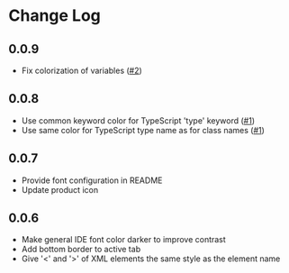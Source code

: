 # Change Log

## 0.0.9

* Fix colorization of variables ([#2](https://github.com/ctjdr/pure-sheet-vscode/issues/2))

## 0.0.8

* Use common keyword color for TypeScript 'type' keyword ([#1](https://github.com/ctjdr/pure-sheet-vscode/issues/1))
* Use same color for TypeScript type name as for class names ([#1](https://github.com/ctjdr/pure-sheet-vscode/issues/1))

## 0.0.7

* Provide font configuration in README
* Update product icon

## 0.0.6

* Make general IDE font color darker to improve contrast
* Add bottom border to active tab
* Give '<' and '>' of XML elements the same style as the element name